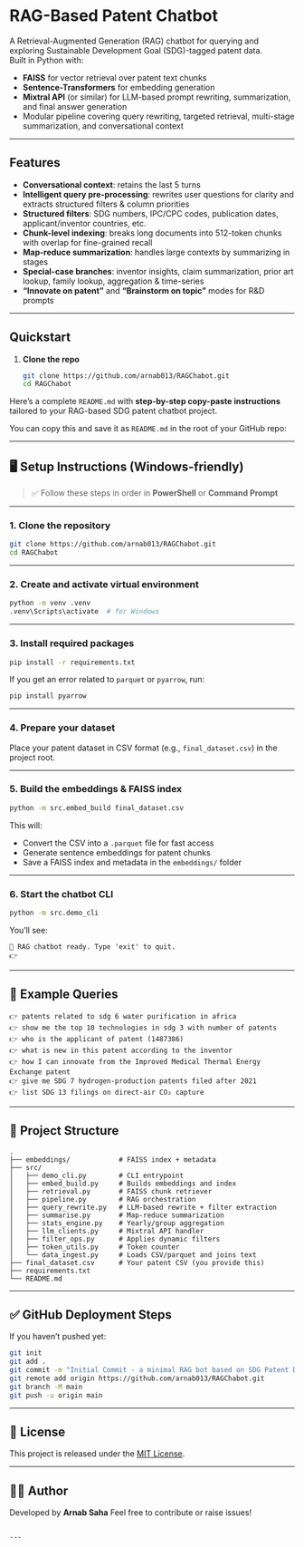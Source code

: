 # RAG-Based Patent Chatbot

A Retrieval-Augmented Generation (RAG) chatbot for querying and exploring Sustainable Development Goal (SDG)-tagged patent data.  
Built in Python with:

- **FAISS** for vector retrieval over patent text chunks  
- **Sentence-Transformers** for embedding generation  
- **Mixtral API** (or similar) for LLM-based prompt rewriting, summarization, and final answer generation  
- Modular pipeline covering query rewriting, targeted retrieval, multi-stage summarization, and conversational context

---

## Features

- **Conversational context**: retains the last 5 turns  
- **Intelligent query pre-processing**: rewrites user questions for clarity and extracts structured filters & column priorities  
- **Structured filters**: SDG numbers, IPC/CPC codes, publication dates, applicant/inventor countries, etc.  
- **Chunk-level indexing**: breaks long documents into 512-token chunks with overlap for fine-grained recall  
- **Map-reduce summarization**: handles large contexts by summarizing in stages  
- **Special-case branches**: inventor insights, claim summarization, prior art lookup, family lookup, aggregation & time-series  
- **“Innovate on patent”** and **“Brainstorm on topic”** modes for R&D prompts  

---

## Quickstart

1. **Clone the repo**  
   ```bash
   git clone https://github.com/arnab013/RAGChabot.git
   cd RAGChabot

Here’s a complete `README.md` with **step-by-step copy-paste instructions** tailored to your RAG-based SDG patent chatbot project.

You can copy this and save it as `README.md` in the root of your GitHub repo:

---


## 🖥️ Setup Instructions (Windows-friendly)

> ✅ Follow these steps in order in **PowerShell** or **Command Prompt**

---

### 1. Clone the repository

```bash
git clone https://github.com/arnab013/RAGChabot.git
cd RAGChabot
````

---

### 2. Create and activate virtual environment

```bash
python -m venv .venv
.venv\Scripts\activate  # for Windows
```

---

### 3. Install required packages

```bash
pip install -r requirements.txt
```

If you get an error related to `parquet` or `pyarrow`, run:

```bash
pip install pyarrow
```

---

### 4. Prepare your dataset

Place your patent dataset in CSV format (e.g., `final_dataset.csv`) in the project root.

---

### 5. Build the embeddings & FAISS index

```bash
python -m src.embed_build final_dataset.csv
```

This will:

* Convert the CSV into a `.parquet` file for fast access
* Generate sentence embeddings for patent chunks
* Save a FAISS index and metadata in the `embeddings/` folder

---

### 6. Start the chatbot CLI

```bash
python -m src.demo_cli
```

You’ll see:

```
🔎 RAG chatbot ready. Type 'exit' to quit.
👉 
```

---

## 💬 Example Queries

```text
👉 patents related to sdg 6 water purification in africa
👉 show me the top 10 technologies in sdg 3 with number of patents
👉 who is the applicant of patent (1487386)
👉 what is new in this patent according to the inventor
👉 how I can innovate from the Improved Medical Thermal Energy Exchange patent
👉 give me SDG 7 hydrogen-production patents filed after 2021
👉 list SDG 13 filings on direct-air CO₂ capture
```

---

## 📁 Project Structure

```
.
├── embeddings/            # FAISS index + metadata
├── src/
│   ├── demo_cli.py        # CLI entrypoint
│   ├── embed_build.py     # Builds embeddings and index
│   ├── retrieval.py       # FAISS chunk retriever
│   ├── pipeline.py        # RAG orchestration
│   ├── query_rewrite.py   # LLM-based rewrite + filter extraction
│   ├── summarise.py       # Map-reduce summarization
│   ├── stats_engine.py    # Yearly/group aggregation
│   ├── llm_clients.py     # Mixtral API handler
│   ├── filter_ops.py      # Applies dynamic filters
│   ├── token_utils.py     # Token counter
│   └── data_ingest.py     # Loads CSV/parquet and joins text
├── final_dataset.csv      # Your patent CSV (you provide this)
├── requirements.txt
└── README.md
```

---

## ✅ GitHub Deployment Steps

If you haven’t pushed yet:

```bash
git init
git add .
git commit -m "Initial Commit - a minimal RAG bot based on SDG Patent Data"
git remote add origin https://github.com/arnab013/RAGChabot.git
git branch -M main
git push -u origin main
```

---

## 📄 License

This project is released under the [MIT License](LICENSE).

---

## 🙋‍♂️ Author

Developed by **Arnab Saha**
Feel free to contribute or raise issues!

```

---

```
